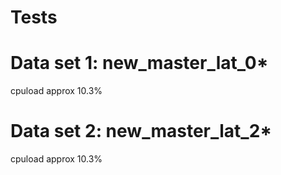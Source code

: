 # Tests


# Data set 1:  new_master_lat_0*
cpuload approx 10.3%


# Data set 2:  new_master_lat_2*
cpuload	approx 10.3%


